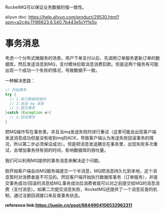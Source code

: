 RocketMQ可以保证业务数据的强一致性。

aliyun doc: https://help.aliyun.com/product/29530.html?spm=a2c4g.11186623.6.540.7b443e5cYf1s5o

# 事务消息

考虑一个分布式微服务的场景。用户下单支付以后，先调用订单服务更新订单的数据库，然后发送消息到MQ，支付模块拉取消息消费扣款。但是这两个服务有可能出现一个成功一个失败的情况，导致数据不一致。

一种解决思路：

``` java
// 开始事务
try {
  // 1.执行数据库操作
  // 2.发送 mq 消息
  // 3.提交事务
}catch (Exception e){
  // 4.回滚事务
}

```



把MQ操作写在事务里。并且当mq发送失败时进行重试（这里可能会出现客户端发送消息成功但是没有收到mq的ACK，导致客户端认为发送失败回滚事务的情况，所以第二步必须保证成功）。但是把消息发送耦合在事务里，出现失败多次重试，会增加事务持有锁的时间，影响数据库的吞吐量。



我们可以利用MQ提供的事务消息来解决这个问题。

刚开始客户端会向MQ服务端提交一个半消息，MQ把消息持久化到本地，这个消息暂时对消费者是不可见的。然后客户端开始执行数据库事务（订单服务），并提交事务成功/回滚的消息给MQ,事务成功后消费者就可以对之前提交给MQ的消息消费（支付消息）。如果二次提交消息失败，RocketMQ还提供了一个消息反查的机制，通过注册回调接口来反查事务状态。



**reference link:https://juejin.cn/post/6844904106532962311** 




